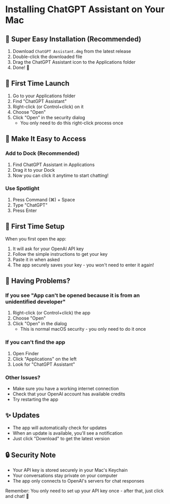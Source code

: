 # Installing ChatGPT Assistant on Your Mac

## 🚀 Super Easy Installation (Recommended)

1. Download `ChatGPT Assistant.dmg` from the latest release
2. Double-click the downloaded file
3. Drag the ChatGPT Assistant icon to the Applications folder
4. Done! 🎉

## 🎯 First Time Launch

1. Go to your Applications folder
2. Find "ChatGPT Assistant"
3. Right-click (or Control+click) on it
4. Choose "Open"
5. Click "Open" in the security dialog
   * You only need to do this right-click process once

## 💫 Make It Easy to Access

### Add to Dock (Recommended)
1. Find ChatGPT Assistant in Applications
2. Drag it to your Dock
3. Now you can click it anytime to start chatting!

### Use Spotlight
1. Press Command (⌘) + Space
2. Type "ChatGPT"
3. Press Enter

## 🔑 First Time Setup

When you first open the app:
1. It will ask for your OpenAI API key
2. Follow the simple instructions to get your key
3. Paste it in when asked
4. The app securely saves your key - you won't need to enter it again!

## 🤔 Having Problems?

### If you see "App can't be opened because it is from an unidentified developer"
1. Right-click (or Control+click) the app
2. Choose "Open"
3. Click "Open" in the dialog
   * This is normal macOS security - you only need to do it once

### If you can't find the app
1. Open Finder
2. Click "Applications" on the left
3. Look for "ChatGPT Assistant"

### Other Issues?
* Make sure you have a working internet connection
* Check that your OpenAI account has available credits
* Try restarting the app

## ✨ Updates

* The app will automatically check for updates
* When an update is available, you'll see a notification
* Just click "Download" to get the latest version

## 🔒 Security Note

* Your API key is stored securely in your Mac's Keychain
* Your conversations stay private on your computer
* The app only connects to OpenAI's servers for chat responses

Remember: You only need to set up your API key once - after that, just click and chat! 💬
